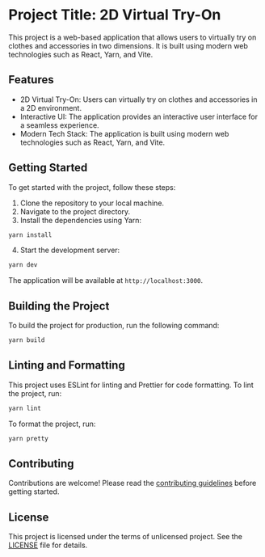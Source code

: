# Project Title: 2D Virtual Try-On

This project is a web-based application that allows users to virtually try on clothes and accessories in two dimensions. It is built using modern web technologies such as React, Yarn, and Vite.

## Features

- 2D Virtual Try-On: Users can virtually try on clothes and accessories in a 2D environment.
- Interactive UI: The application provides an interactive user interface for a seamless experience.
- Modern Tech Stack: The application is built using modern web technologies such as React, Yarn, and Vite.

## Getting Started

To get started with the project, follow these steps:

1. Clone the repository to your local machine.
2. Navigate to the project directory.
3. Install the dependencies using Yarn:

```sh
yarn install
```

4. Start the development server:

```sh
yarn dev
```

The application will be available at `http://localhost:3000`.

## Building the Project

To build the project for production, run the following command:

```sh
yarn build
```

## Linting and Formatting

This project uses ESLint for linting and Prettier for code formatting. To lint the project, run:

```sh
yarn lint
```

To format the project, run:

```sh
yarn pretty
```

## Contributing

Contributions are welcome! Please read the [contributing guidelines](CONTRIBUTING.md) before getting started.

## License

This project is licensed under the terms of unlicensed project. See the [LICENSE](LICENSE.md) file for details.

